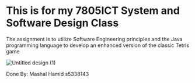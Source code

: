 # This is for my 7805ICT System and Software Design Class #
The assignment is to utilize Software Engineering principles and the Java
programming language to develop an enhanced version of the classic Tetris game

![Untitled design (1)](https://github.com/user-attachments/assets/5f36cd75-074d-4305-925a-0e805fa804d3)














Done By:
Mashal Hamid
s5338143
